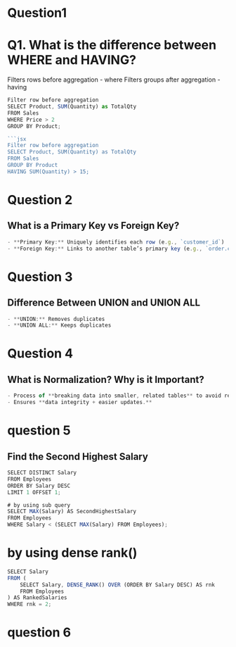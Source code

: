 # Question1 
# Q1. What is the difference between WHERE and HAVING?
Filters rows before aggregation - where
Filters groups after aggregation - having

```jsx
Filter row before aggregation
SELECT Product, SUM(Quantity) as TotalQty
FROM Sales
WHERE Price > 2
GROUP BY Product;

```jsx
Filter row before aggregation
SELECT Product, SUM(Quantity) as TotalQty
FROM Sales
GROUP BY Product
HAVING SUM(Quantity) > 15;
```
# Question 2
## What is a Primary Key vs Foreign Key?
```jsx
- **Primary Key:** Uniquely identifies each row (e.g., `customer_id`)
- **Foreign Key:** Links to another table’s primary key (e.g., `order.customer_id`)
```
# Question 3
## Difference Between UNION and UNION ALL

```jsx
- **UNION:** Removes duplicates
- **UNION ALL:** Keeps duplicates
```

# Question 4 
##  What is Normalization? Why is it Important?

```jsx
- Process of **breaking data into smaller, related tables** to avoid redundancy.
- Ensures **data integrity + easier updates.**
```

# question 5 
## Find the Second Highest Salary

```jsx
SELECT DISTINCT Salary
FROM Employees
ORDER BY Salary DESC
LIMIT 1 OFFSET 1;

```


```jsx
# by using sub query
SELECT MAX(Salary) AS SecondHighestSalary
FROM Employees
WHERE Salary < (SELECT MAX(Salary) FROM Employees);

```
# by using dense rank()
```jsx
SELECT Salary
FROM (
    SELECT Salary, DENSE_RANK() OVER (ORDER BY Salary DESC) AS rnk
    FROM Employees
) AS RankedSalaries
WHERE rnk = 2;

```
# question 6 

```jsx

```


